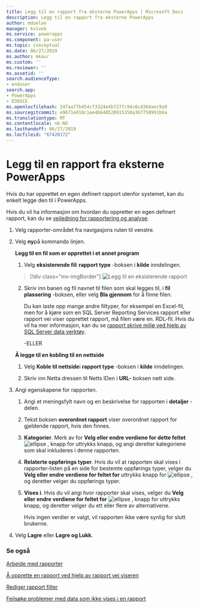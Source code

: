 ```yaml
---
title: Legg til en rapport fra eksterne PowerApps | Microsoft Docs
description: Legg til en rapport fra eksterne PowerApps
author: mduelae
manager: kvivek
ms.service: powerapps
ms.component: pa-user
ms.topic: conceptual
ms.date: 06/27/2019
ms.author: mkaur
ms.custom: ''
ms.reviewer: ''
ms.assetid: ''
search.audienceType:
- enduser
search.app:
- PowerApps
- D365CE
ms.openlocfilehash: 24faa77b454cf3324e4b7277c94c6cd364aec9a9
ms.sourcegitcommit: e9671e018c1ee4b640528915350a367758991b6a
ms.translationtype: MT
ms.contentlocale: nb-NO
ms.lasthandoff: 06/27/2019
ms.locfileid: "67420172"
---
```

# <a name="add-a-report-from-outside-powerapps"></a>Legg til en rapport fra eksterne PowerApps

Hvis du har opprettet en egen definert rapport utenfor systemet, kan du enkelt legge den til i PowerApps.

Hvis du vil ha informasjon om hvordan du oppretter en egen definert rapport, kan du se [veiledning for rapportering og analyse](https://docs.microsoft.com/en-us/dynamics365/customer-engagement/analytics/get-started-writing-reports).

1. Velg rapporter-området fra navigasjons ruten til venstre. 
2. Velg **ny**på kommando linjen.
  
   **Legg til en fil som er opprettet i et annet program**  
  
   1. Velg **eksisterende fil**i **rapport type** -boksen i **kilde** inndelingen.  
   
     > [!div class="mx-imgBorder"]
     > ![Legg til en eksisterende rapport](media/add_existing_report.png "Legg til en eksisterende rapport")
  
   2. Skriv inn banen og fil navnet til filen som skal legges til, i **fil plassering** -boksen, eller velg **Bla gjennom** for å finne filen. 
   
      Du kan laste opp mange andre filtyper, for eksempel en Excel-fil, men for å kjøre som en SQL Server Reporting Services rapport eller rapport vei viser opprettet rapport, må filen være en. RDL-fil. Hvis du vil ha mer informasjon, kan du se [rapport skrive miljø ved hjelp av SQL Server data verktøy](https://docs.microsoft.com/en-us/dynamics365/customer-engagement/analytics/report-writing-environment-using-sql-server-data-tools).
  
      -ELLER  
  
   **Å legge til en kobling til en nettside**  
  
   1.  Velg **Koble til nettside**i **rapport type** -boksen i **kilde** inndelingen.  
  
   2.  Skriv inn Netta dressen til Netts IDen i **URL-** boksen nett side.  
  
3. Angi egenskapene for rapporten.
  
   1.  Angi et meningsfylt navn og en beskrivelse for rapporten i **detaljer** -delen.  
  
   2.  Tekst boksen **overordnet rapport** viser overordnet rapport for gjeldende rapport, hvis den finnes.  
  
   3. **Kategorier**. Merk av for **Velg eller endre verdiene for dette feltet** ![ellipse](media/ellipsis-button.png "") , knapp for uttrykks knapp, og angi deretter kategoriene som skal inkluderes i denne rapporten.  
  
   4. **Relaterte oppførings typer**. Hvis du vil at rapporten skal vises i rapporter-listen på en side for bestemte oppførings typer, velger du **Velg eller endre verdiene for feltet for** uttrykks knapp for ![ellipse](media/ellipsis-button.png "") , og deretter velger du oppførings typer.  
  
   5. **Vises i**. Hvis du vil angi hvor rapporter skal vises, velger du **Velg eller endre verdiene for feltet for** ![ellipse](media/ellipsis-button.png "") , knapp for uttrykks knapp, og deretter velger du ett eller flere av alternativene.  
  
        Hvis ingen verdier er valgt, vil rapporten ikke være synlig for slutt brukerne.  
  
4. Velg **Lagre** eller **Lagre og Lukk**.  




### <a name="see-also"></a>Se også
[Arbeide med rapporter](work-with-reports.md) 

[Å opprette en rapport ved hjelp av rapport vei viseren](create-report-with-wizard.md)

[Rediger rapport filter](edit-report-filter.md)

[Feilsøke problemer med data som ikke vises i en rapport](troubleshoot-reports.md)
